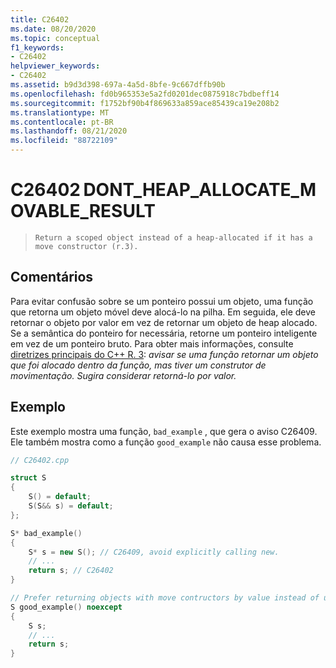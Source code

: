 ```yaml
---
title: C26402
ms.date: 08/20/2020
ms.topic: conceptual
f1_keywords:
- C26402
helpviewer_keywords:
- C26402
ms.assetid: b9d3d398-697a-4a5d-8bfe-9c667dffb90b
ms.openlocfilehash: fd0b965353e5a2fd0201dec0875918c7bdbeff14
ms.sourcegitcommit: f1752bf90b4f869633a859ace85439ca19e208b2
ms.translationtype: MT
ms.contentlocale: pt-BR
ms.lasthandoff: 08/21/2020
ms.locfileid: "88722109"
---
```

# <a name="c26402dont_heap_allocate_movable_result"></a>C26402 DONT_HEAP_ALLOCATE_MOVABLE_RESULT

> `Return a scoped object instead of a heap-allocated if it has a move constructor (r.3).`

## <a name="remarks"></a>Comentários

Para evitar confusão sobre se um ponteiro possui um objeto, uma função que retorna um objeto móvel deve alocá-lo na pilha. Em seguida, ele deve retornar o objeto por valor em vez de retornar um objeto de heap alocado. Se a semântica do ponteiro for necessária, retorne um ponteiro inteligente em vez de um ponteiro bruto. Para obter mais informações, consulte [diretrizes principais do C++ R. 3](https://github.com/isocpp/CppCoreGuidelines/blob/master/CppCoreGuidelines.md#Rr-ptr): *avisar se uma função retornar um objeto que foi alocado dentro da função, mas tiver um construtor de movimentação. Sugira considerar retorná-lo por valor.*

## <a name="example"></a>Exemplo

Este exemplo mostra uma função, `bad_example` , que gera o aviso C26409. Ele também mostra como a função `good_example` não causa esse problema.

```cpp
// C26402.cpp

struct S
{
    S() = default;
    S(S&& s) = default;
};

S* bad_example()
{
    S* s = new S(); // C26409, avoid explicitly calling new.
    // ... 
    return s; // C26402
}

// Prefer returning objects with move contructors by value instead of unnecessarily heap-allocating the object.
S good_example() noexcept
{
    S s;
    // ...
    return s;
}
```
